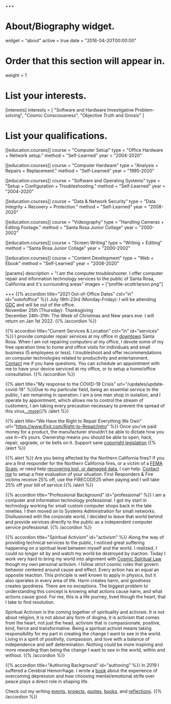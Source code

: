 +++
# About/Biography widget.
widget = "about"
active = true
date = "2016-04-20T00:00:00"

# Order that this section will appear in.
weight = 1

# List your interests.
[interests]
  interests = [
    "Software and Hardware Investigative Problem-solving",
    "Cosmic Consciousness",
    "Objective Truth and Gnosis"
  ]

# List your qualifications.
[[education.courses]]
  course = "Computer Setup"
  type = "Office Hardware + Network setup."
  method = "Self-Learned"
  year = "2004-2020"

[[education.courses]]
  course = "Computer Hardware"
  type = "Analysis + Repairs + Replacement."
  method = "Self-Learned"
  year = "1995-2020"

[[education.courses]]
  course = "Software and Operating Systems"
  type = "Setup + Configuration + Troubleshooting."
  method = "Self-Learned"
  year = "2004-2020"

[[education.courses]]
  course = "Data & Network Security"
  type = "Data Integrity + Recovery + Protection."
  method = "Self-Learned"
  year = "2008-2020"

[[education.courses]]
  course = "Videography"
  type = "Handling Cameras + Editing Footage."
  method = "Santa Rosa Junior Collage"
  year = "2000-2002"

[[education.courses]]
  course = "Screen Writing"
  type = "Writing + Editing"
  method = "Santa Rosa Junior Collage"
  year = "2000-2002"

[[education.courses]]
  course = "Content Development"
  type = "Web + Ebook"
  method = "Self-Learned"
  year = "2008-2020"

[params]
  description = "I am the computer troubleshooter. I offer computer repair and information technology services to the public of Santa Rosa, California and it's surrounding areas"
  images = ["profile-scottrlarson.png"]
  
+++
{{% accordion title="2021 Out-of-Office Dates" col="in" id="outofoffice" %}}
July 19th-23rd (Monday-Friday): I will be attending [GDC](https://gdconf.com/) and will be out of the office.  
November 25th (Thursday): Thanksgiving  
December 24th-31th: The Week of Christmas and New years eve. I will return on Jan 1st 2022.
{{% /accordion %}}

{{% accordion title="Current Services & Location" col="in" id="services" %}}
I provide computer repair services at my office in <a href="#contact">downtown</a> Santa Rosa. When I am not repairing computers at my office, I devote some of my free operation time to home and office visits for individuals and small business (5 employees or less). I troubleshoot and offer recommendations on computer technologies related to productivity and entertainment. <a href="#contact">Contact</a> me if you have questions. You can schedule an appointment with me to have your device serviced at my office, or to setup a home/office consultation.
{{% /accordion %}}

{{% alert title="My response to the COVID-19 Crisis" url="/updates/update-covid-19" %}}Due to my particular field, being an essential service to the public, I am remaining in operation. I am a one man shop in isolation, and I operate by appointment, which allows me to control the stream of customers, I am taking every precaution necessary to prevent the spread of this virus[...more](/updates/update-covid-19){{% /alert %}}


{{% alert title="We Have the Right to Repair Everything We Own" url="https://www.ifixit.com/Right-to-Repair/Intro" %}}
  Once you’ve paid money for a product, the manufacturer shouldn’t be able to dictate how you use it—it’s yours. Ownership means you should be able to open, hack, repair, upgrade, or tie bells on it.
Support sane [copyright legislation](https://www.fightforthefuture.org/fixcopyright/).{{% /alert %}}

{{% alert %}} Are you being affected by the Northern California fires? If you are a first responder for the Northern California fires, or a victim of a <a href="updates/update-fema-scam">FEMA Scam</a>, or need help <a href="services/data/recovery">recovering lost, or damaged data</a>, I can help. <a href="#contact">Contact me</a> to setup a free evaluation of your situation. First Responders & Fire victims receive 25% off, use the FIRECODE25 when paying and I will take 25% off your bill of service.{{% /alert %}}


{{% accordion title="Professional Background" id="professional" %}}
I am a computer and information technology professional. I got my start in technology working for small custom computer shops back in the late nineties. I then moved on to Systems Administration for small networks. Disillusioned with the corporate world, I  decided to leave that world behind and provide services directly to the public as a independent computer service professional.
{{% /accordion %}}

{{% accordion title="Spiritual Activism" id="activism" %}}
Along the way of providing technical services to the public, I noticed great suffering happening on a spiritual level between myself and the world. I realized, I could no longer sit by and watch my world be destroyed by inaction. Today I work very hard to bring my world into alignment with <a href="https://www.amazon.com/dp/1425166695/ref=cm_sw_em_r_mt_dp_U_SDWsEb3Y4R0KV">Cosmic Spiritual Law</a> though my own personal activism. I follow strict cosmic rules that govern behavior centered around cause and effect. Every action has an equal an opposite reaction. This principle is well known to apply in physics, but it also operates in every area of life. Harm creates harm, and goodness creates goodness. There are no exceptions. The biggest problem to understanding this concept is knowing what actions cause harm, and what actions cause good. For me, this is a life journey, lived though the heart, that I take to find resolution. </p>

Spiritual Activism is the coming together of spirituality and activism. It is not about religion, it is not about any form of dogma, it is activism that comes from the heart, not just the head, activism that is compassionate, positive, kind, fierce and transformative. Being a spiritual activist means taking responsibility for my part in creating the change I want to see in the world. Living in a spirit of positivity, compassion, and love with a balance of independence and self determination. Nothing could be more inspiring and more rewarding than being the change I want to see in the world, within and without.
{{% /accordion %}}

{{% accordion title="Authoring Background" id="authoring" %}}
In 2019 I suffered a Cerebral Hemorrhage. I wrote a [book](/publications/publication-most-improved/) about the experience of overcoming depression and how choosing mental/emotional strife over peace plays a direct role in shaping life.

Check out my writing [events](/events/authoring), [projects](/projects), [quotes](/quotes), [books](/books), and [reflections](/reflections).
{{% /accordion %}}